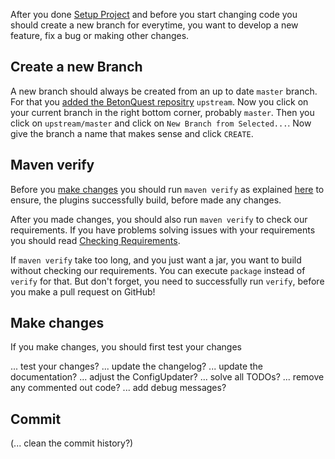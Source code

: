 After you done [Setup Project](./Setup-Project.md) and before you start changing code you should create a new branch
for everytime, you want to develop a new feature, fix a bug or making other changes.

## Create a new Branch
A new branch should always be created from an up to date `master` branch.
For that you [added the BetonQuest repositry](./Setup-Project.md#adding-remote-repository) `upstream`.
Now you click on your current branch in the right bottom corner, probably `master`.
Then you click on `upstream/master` and click on `New Branch from Selected...`.
Now give the branch a name that makes sense and click `CREATE`.

## Maven verify
Before you [make changes](#make-changes) you should run `maven verify` as explained
[here](./Setup-Project#building-the-plugin-jar) to ensure, the plugins successfully build, before made any changes.

After you made changes, you should also run `maven verify` to check our requirements.
If you have problems solving issues with your requirements you should read [Checking Requirements](./Checking-Requirements.md).

If `maven verify` take too long, and you just want a jar, you want to build without checking our requirements.
You can execute `package` instead of `verify` for that.
But don't forget, you need to successfully run `verify`, before you make a pull request on GitHub!

## Make changes
If you make changes, you should first test your changes

... test your changes?
... update the changelog?
... update the documentation?
... adjust the ConfigUpdater?
... solve all TODOs?
... remove any commented out code?
... add debug messages?

## Commit
(... clean the commit history?)
